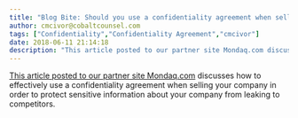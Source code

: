 ```yaml
---
title: "Blog Bite: Should you use a confidentiality agreement when selling your company? Why?"
author: cmcivor@cobaltcounsel.com
tags: ["Confidentiality","Confidentiality Agreement","cmcivor"]
date: 2018-06-11 21:14:18
description: "This article posted to our partner site Mondaq.com discusses how to effectively use a confidentiality agreement when selling your company in order to protect sensitive information about your company..."
---
```


[This article posted to our partner site Mondaq.com](http://www.mondaq.com/canada/x/326104/Contract+Law/Confidentiality+Agreements+You+Need+One+Before+Your+Company+Shows+Its+Assets) discusses how to effectively use a confidentiality agreement when selling your company in order to protect sensitive information about your company from leaking to competitors.